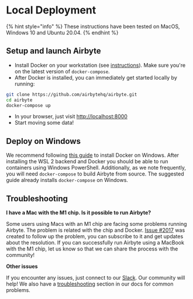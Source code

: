 # Local Deployment

{% hint style="info" %}
These instructions have been tested on MacOS, Windows 10 and Ubuntu 20.04.
{% endhint %}

## Setup and launch Airbyte

* Install Docker on your workstation \(see [instructions](https://www.docker.com/products/docker-desktop)\). Make sure you're on the latest version of `docker-compose`.
* After Docker is installed, you can immediately get started locally by running:

```bash
git clone https://github.com/airbytehq/airbyte.git
cd airbyte
docker-compose up
```

* In your browser, just visit [http://localhost:8000](http://localhost:8000)
* Start moving some data!

## Deploy on Windows

We recommend following [this guide](https://docs.docker.com/docker-for-windows/install/) to install Docker on Windows. After installing the WSL 2 backend and Docker you should be able to run containers using Windows PowerShell. Additionally, as we note frequently, you will need `docker-compose` to build Airbyte from source. The suggested guide already installs `docker-compose` on Windows.

## Troubleshooting

**I have a Mac with the M1 chip. Is it possible to run Airbyte?**

Some users using Macs with an M1 chip are facing some problems running Airbyte. The problem is related with the chip and Docker. [Issue \#2017](https://github.com/airbytehq/airbyte/issues/2017) was created to follow up the problem, you can subscribe to it and get updates about the resolution. If you can successfully run Airbyte using a MacBook with the M1 chip, let us know so that we can share the process with the community!

**Other issues**

If you encounter any issues, just connect to our [Slack](https://slack.airbyte.io). Our community will help! We also have a [troubleshooting](../troubleshooting/on-deploying.md) section in our docs for common problems.

